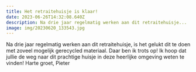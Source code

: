 ```yaml
---
title: Het retraitehuisje is klaar!
date: 2023-06-26T14:32:08.640Z
description: Na drie jaar regelmatig werken aan dit retraitehuisje...
image: img/20230620_133543.jpg
---
```

Na drie jaar regelmatig werken aan dit retraitehuisje, is het gelukt dit te doen met zoveel mogelijk gerecycled materiaal. Daar ben ik trots op! Ik hoop dat jullie de weg naar dit prachtige huisje in deze heerlijke omgeving weten te vinden! Harte groet, Pieter